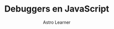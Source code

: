 ---
layout: ../../layouts/PostsLayouts.astro
title: 'Debuggers en JavaScript'
pubDate: 2022-07-01
description: 'la depuración de nuestro código es clave para cualquier desarrollador, JavaScript nos da una herramienta muy útil. Los debuggers, gracias a ellos podemos ver cómo se ejecuta nuestro código paso a paso, poner puntos de quiebre y encontrar errores en los flujos de ejecucíon.'
author: 'Astro Learner'
image:
    url: 'https://docs.astro.build/assets/rose.webp'
    alt: 'The Astro logo on a dark background with a pink glow.'
tags: ["astro", "blogging", "learning in public"]
---